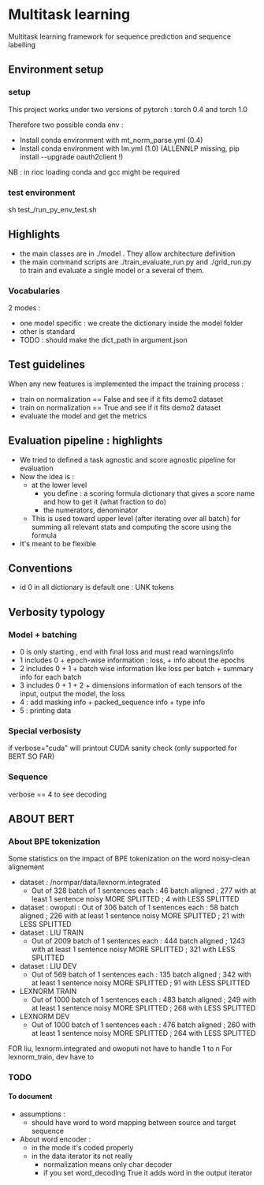 # Multitask learning 

Multitask learning framework for sequence prediction and sequence labelling 

## Environment setup 

### setup 

This project works under two versions of pytorch : torch 0.4 and torch 1.0  

Therefore two possible conda env : 
- Install conda environment with mt_norm_parse.yml (0.4)
- Install conda environment with lm.yml  (1.0) (ALLENNLP missing, pip install --upgrade oauth2client !)


NB : in rioc loading conda and gcc might be required 

### test environment 

sh test_/run_py_env_test.sh


## Highlights

- the main classes are in ./model . They allow architecture definition
- the main command scripts are ./train_evaluate_run.py and ./grid_run.py to train and evaluate a single model or a several of them.

### Vocabularies  

2 modes :
- one model specific : we create the dictionary inside the model folder
- other is standard
- TODO : should make the dict_path in argument.json 

## Test guidelines

When any new features is implemented the impact the training process : 

- train  on normalization == False and see if it fits demo2 dataset
- train on normalization == True and see if it fits demo2 dataset
- evaluate the model and get the metrics  

## Evaluation pipeline : highlights

- We tried to defined a task agnostic and score agnostic pipeline for evaluation  
- Now the idea is : 
   - at the lower level 
        - you define : a scoring formula dictionary that gives a score name and how to get it (what fraction to do)
        - the numerators, denominator
   - This is used toward upper level (after iterating over all batch) for summing all relevant stats and computing the score using the formula   
- It's meant to be flexible


## Conventions 

- id 0 in all dictionary is default one : UNK tokens


## Verbosity typology

### Model + batching

- 0 is only starting , end with final loss and must read warnings/info
- 1 includes 0 + epoch-wise information : loss, + info about the epochs 
- 2 includes 0 + 1 + batch wise information like loss per batch + summary info for each batch 
- 3 includes 0 + 1 + 2 + dimensions information of each tensors of the input, output the model, the loss 
- 4 : add masking info + packed_sequence info + type info 
- 5 : printing data 

### Special verbosisty 

if verbose="cuda" will printout CUDA sanity check (only supported for BERT SO FAR)

### Sequence

verbose == 4 to see decoding


## ABOUT BERT 

### About BPE tokenization 

Some statistics on the impact of BPE tokenization on the word noisy-clean alignement 
- dataset : /normpar/data/lexnorm.integrated  
	- Out of 328 batch of 1 sentences each : 46 batch aligned ; 277 with at least 1 sentence noisy MORE SPLITTED ; 4 with  LESS SPLITTED  
- dataset : owoputi : Out of 306 batch of 1 sentences each : 58 batch aligned ; 226 with at least 1 sentence noisy MORE SPLITTED ; 21 with  LESS SPLITTED  
- dataset : LIU TRAIN
	- Out of 2009 batch of 1 sentences each : 444 batch aligned ; 1243 with at least 1 sentence noisy MORE SPLITTED ; 321 with  LESS SPLITTED  
- dataset : LIU DEV 
	- Out of 569 batch of 1 sentences each : 135 batch aligned ; 342 with at least 1 sentence noisy MORE SPLITTED ; 91 with  LESS SPLITTED  
- LEXNORM TRAIN 
	- Out of 1000 batch of 1 sentences each : 483 batch aligned ; 249 with at least 1 sentence noisy MORE SPLITTED ; 268 with  LESS SPLITTED  
- LEXNORM DEV
	- Out of 1000 batch of 1 sentences each : 476 batch aligned ; 260 with at least 1 sentence noisy MORE SPLITTED ; 264 with  LESS SPLITTED  

FOR liu, lexnorm.integrated  and owoputi not have to handle 1 to n 
For lexnorm_train, dev have to 

### TODO 

#### To document

- assumptions : 
    - should have word to word mapping between source and target sequence
 - About word encoder : 
    - in the mode it's coded properly
    - in the data iterator its not really 
        - normalization means only char decoder
        - if you set word_decoding True it adds word in the output iterator   

